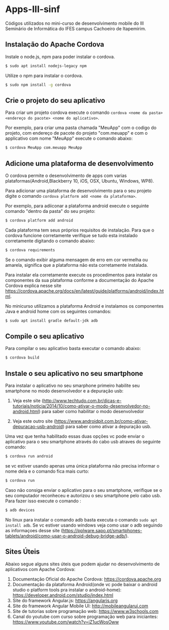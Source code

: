 # Apps-III-sinf
Códigos utilizados no mini-curso de desenvolvimento mobile do III Seminário de Informática do IFES campus Cachoeiro de Itapemirim.

## Instalação do Apache Cordova 

Instale o node.js, npm para poder instalar o cordova.

```bash
$ sudo apt install nodejs-legacy npm 
```

Utilize o npm para instalar o cordova.

```bash
$ sudo npm install -g cordova
```

## Crie o projeto do seu aplicativo

Para criar um projeto cordova execute o comando `cordova <nome da pasta> <endereço do pacote> <nome do aplicativo>`. 

Por exemplo, para criar uma pasta chamada "MeuApp" com o codigo do projeto, com endereço de pacote do projeto "com.meuapp" e com o applicativo com nome "MeuApp" execute o comando abaixo:

```bash
$ cordova MeuApp com.meuapp MeuApp
```


## Adicione uma plataforma de desenvolvimento
O cordova permite o desenvolvimento de apps com varias plataformas(Android,Blackberry 10, iOS, OSX, Ubuntu, Windows, WP8). 

Para adicionar uma plataforma de desenvolvimento para o seu projeto digite o comando `cordova platform add <nome da plataforma>`.

Por exemplo, para adiiconar a plataforma android execute o seguinte comando "dentro da pasta" do seu projeto:
```bash
$ cordova platform add android
```

Cada plataforma tem seus próprios requisitos de instalação. Para que o cordova funcione corretamente verifique se tudo esta instalado corretamente digitando o comando abaixo:
```bash
$ cordova requirements
```

Se o comando exibir alguma mensagem de erro em cor vermelha ou amarela, significa que a plataforma não esta corretamente instalada. 

Para instalar ela corretamente execute os procedimentos para instalar os componentes da sua plataforma conforme a documentação do Apache Cordova explica nesse site https://cordova.apache.org/docs/en/latest/guide/platforms/android/index.html. 

No minicurso utilizamos a plataforma Android e instalamos os componentes Java e android home com os seguintes comandos:

```bash
$ sudo apt install gradle default-jdk adb 
```
## Compile o seu aplicativo

Para compilar o seu aplicativo basta executar o comando abaixo:
```bash
$ cordova build
```
## Instale o seu aplicativo no seu smartphone

Para instalar o aplicativo no seu smarphone primeiro habilite seu smartphone no modo desenvolvedor e a depuração usb:

1. Veja este site (http://www.techtudo.com.br/dicas-e-tutoriais/noticia/2014/10/como-ativar-o-modo-desenvolvedor-no-android.html) para saber como habilitar o modo desenvolvedor 

2. Veja este outro site (https://www.androidpit.com.br/como-ativar-depuracao-usb-android) para saber como ativar a depuração usb.

Uma vez que tenha habilitado essas duas opções vc pode enviar o aplicativo para o seu smartphone através do cabo usb atraves do seguinte comando:

```bash 
$ cordova run android
```
se vc estiver usando apenas uma única plataforma não precisa informar o nome dela e o comando fica mais curto:
```bash 
$ cordova run   
```

Caso não consiga enviar o aplicativo para o seu smartphone, verifique se o seu computador reconheceu e autorizou o seu smartphone pelo cabo usb. Para fazer isso execute o comando :
```bash
$ adb devices 
```
No linux para instalar o comando adb basta executa o comando `sudo apt install adb`. Se vc estiver usando windows veja como usar o adb seguindo as informaçoes desse site (https://pplware.sapo.pt/smartphones-tablets/android/como-usar-o-android-debug-bridge-adb/).

## Sites Úteis

Abaixo segue alguns sites úteis que podem ajudar no desenvolvimento de aplicativos com Apache Cordova:
1. Documentação Oficial do Apache Cordova: https://cordova.apache.org
2. Documentação da plataforma Android(onde vc pode baixar o android studio o platform tools pra instalar o android-home): https://developer.android.com/studio/index.html
3. Site do framework Angular.js: https://angularjs.org
4. Site do framework Angular Mobile UI: http://mobileangularui.com
5. Site de tutorias sobre programação web: https://www.w3schools.com
6. Canal do youtube com curso sobre programação web para iniciantes: https://www.youtube.com/watch?v=iZ1ucWosOww



